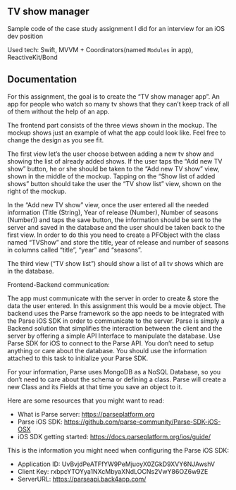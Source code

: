 ## TV show manager
Sample code of the case study assignment I did for an interview for an iOS dev position

Used tech: Swift, MVVM + Coordinators(named `Modules` in app), ReactiveKit/Bond

## Documentation
For this assignment, the goal is to create the “TV show manager app”. An app for people who watch so many tv shows that they can’t keep track of all of them without the help of an app.

The frontend part consists of the three views shown in the mockup. The mockup shows just an example of what the app could look like. Feel free to change the design as you see fit.

The first view let’s the user choose between adding a new tv show and showing the list of already added shows. If the user taps the “Add new TV show” button, he or she should be taken to the “Add new TV show” view, shown in the middle of the mockup. Tapping on the “Show list of added shows” button should take the user the “TV show list” view, shown on the right of the mockup.

In the “Add new TV show” view, once the user entered all the needed information (Title (String), Year of release (Number), Number of seasons (Number)) and taps the save button, the information should be sent to the server and saved in the database and the user should be taken back to the first view. In order to do this you need to create a PFObject with the class named “TVShow” and store the title, year of release and number of seasons in columns called “title”, “year” and “seasons”.

The third view (“TV show list”) should show a list of all tv shows which are in the database.

Frontend-Backend communication:

The app must communicate with the server in order to create & store the data the user entered. In this assignment this would be a movie object. The backend uses the Parse framework so the app needs to be integrated with the Parse iOS SDK in order to communicate to the server. Parse is simply a Backend solution that simplifies the interaction between the client and the server by offering a simple API Interface to manipulate the database. Use Parse SDK for iOS to connect to the Parse API. You don’t need to setup anything or care about the database. You should use the information attached to this task to initialize your Parse SDK.

For your information, Parse uses MongoDB as a NoSQL Database, so you don’t need to care about the schema or defining a class. Parse will create a new Class and its Fields at that time you save an object to it.

Here are some resources that you might want to read:

- What is Parse server: https://parseplatform.org
- Parse iOS SDK: https://github.com/parse-community/Parse-SDK-iOS-OSX
- iOS SDK getting started: ​https://docs.parseplatform.org/ios/guide/

This is the information you might need when configuring the Parse iOS SDK:

- Application ID: UvBvjdPeATFfYW9PeMjuoyX0ZGkD9XVY6NJAwshV
- Client Key: rxbpcYTOYya1NXcMbyaXNdLOCNs2VwY86OZ6w9ZE
- ServerURL: https://parseapi.back4app.com/
